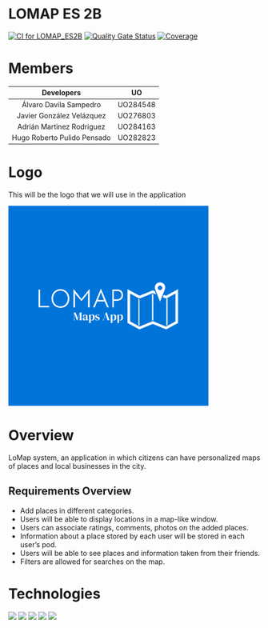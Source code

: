 # LOMAP ES 2B
[![CI for LOMAP_ES2B](https://github.com/Arquisoft/lomap_es2b/actions/workflows/lomap_es2b.yml/badge.svg)](https://github.com/Arquisoft/lomap_es2b/actions/workflows/lomap_es2b.yml)
[![Quality Gate Status](https://sonarcloud.io/api/project_badges/measure?project=Arquisoft_lomap_es2b&metric=alert_status)](https://sonarcloud.io/summary/new_code?id=Arquisoft_lomap_es2b)
[![Coverage](https://sonarcloud.io/api/project_badges/measure?project=Arquisoft_lomap_es2b&metric=coverage)](https://sonarcloud.io/summary/new_code?id=Arquisoft_lomap_es2b)

# Members
 |        Developers        |         UO        |
|:-----------------------------:|:------------------:|
|     Álvaro Davila Sampedro     | UO284548 |
|    Javier González Velázquez     | UO276803 | 
|  Adrián Martinez Rodriguez | UO284163 |
| Hugo Roberto Pulido Pensado| UO282823 |

# Logo
<p>
This will be the logo that we will use in the application
</p>
<img src="https://github.com/Arquisoft/lomap_es2b/blob/master/webapp/src/assets/img/logo-color.svg" height="400">

# Overview
LoMap system, an application in which citizens can have personalized maps of places and local businesses in the city.
## Requirements Overview
* Add places in different categories.
* Users will be able to display locations in a map-like window.
* Users can associate ratings, comments, photos on the added places.
* Information about a place stored by each user will be stored in each user’s pod.
* Users will be able to see places and information taken from their friends.
* Filters are allowed for searches on the map.

# Technologies

<p float="left">
<img src="https://blog.wildix.com/wp-content/uploads/2020/06/react-logo.jpg" height="100">
<img src="https://miro.medium.com/max/1200/0*RbmfNyhuBb8G3LWh.png" height="100">
<img src="https://miro.medium.com/max/365/1*Jr3NFSKTfQWRUyjblBSKeg.png" height="100">
<img src="http://www.cursosgis.com/wp-content/uploads/2017/11/logomapbox.png" height="100">
<img src="https://uploads-ssl.webflow.com/62d722f9cc456d1fb015d3e7/636ab9d11b3a3c638e8bbad7_opengraph.png" height="100">
</p>
